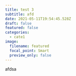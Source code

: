 ```yaml
---
title: test 3
subtitle: afd
date: 2021-05-11T19:54:45.528Z
draft: false
featured: false
categories:
  - cate1
image:
  filename: featured
  focal_point: Smart
  preview_only: false
---
```

afdsa